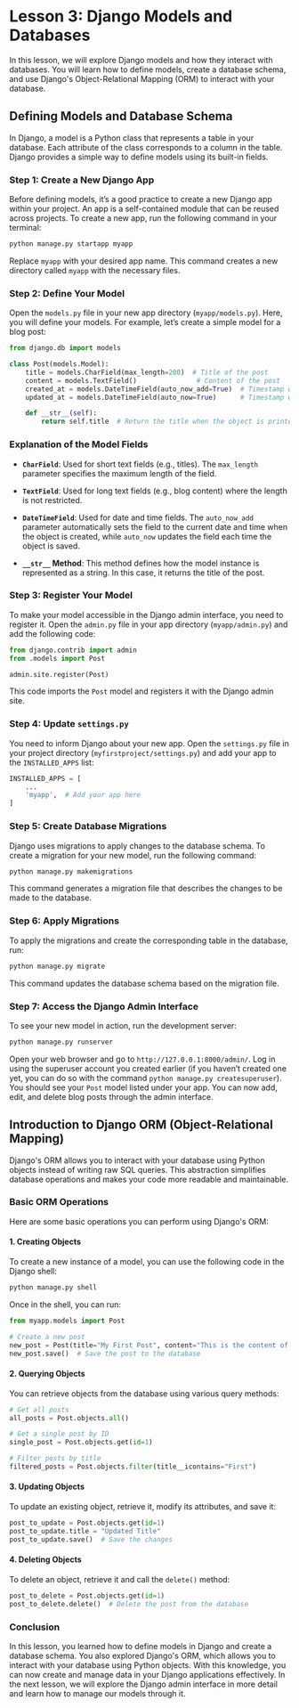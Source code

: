 # Lesson 3: Django Models and Databases

In this lesson, we will explore Django models and how they interact with databases. You will learn how to define models, create a database schema, and use Django's Object-Relational Mapping (ORM) to interact with your database.

## Defining Models and Database Schema

In Django, a model is a Python class that represents a table in your database. Each attribute of the class corresponds to a column in the table. Django provides a simple way to define models using its built-in fields.

### Step 1: Create a New Django App

Before defining models, it’s a good practice to create a new Django app within your project. An app is a self-contained module that can be reused across projects. To create a new app, run the following command in your terminal:

```bash
python manage.py startapp myapp
```

Replace `myapp` with your desired app name. This command creates a new directory called `myapp` with the necessary files.

### Step 2: Define Your Model

Open the `models.py` file in your new app directory (`myapp/models.py`). Here, you will define your models. For example, let’s create a simple model for a blog post:

```python
from django.db import models

class Post(models.Model):
    title = models.CharField(max_length=200)  # Title of the post
    content = models.TextField()               # Content of the post
    created_at = models.DateTimeField(auto_now_add=True)  # Timestamp when the post was created
    updated_at = models.DateTimeField(auto_now=True)      # Timestamp when the post was last updated

    def __str__(self):
        return self.title  # Return the title when the object is printed
```

### Explanation of the Model Fields

- **`CharField`**: Used for short text fields (e.g., titles). The `max_length` parameter specifies the maximum length of the field.

- **`TextField`**: Used for long text fields (e.g., blog content) where the length is not restricted.

- **`DateTimeField`**: Used for date and time fields. The `auto_now_add` parameter automatically sets the field to the current date and time when the object is created, while `auto_now` updates the field each time the object is saved.

- **`__str__` Method**: This method defines how the model instance is represented as a string. In this case, it returns the title of the post.

### Step 3: Register Your Model

To make your model accessible in the Django admin interface, you need to register it. Open the `admin.py` file in your app directory (`myapp/admin.py`) and add the following code:

```python
from django.contrib import admin
from .models import Post

admin.site.register(Post)
```

This code imports the `Post` model and registers it with the Django admin site.

### Step 4: Update `settings.py`

You need to inform Django about your new app. Open the `settings.py` file in your project directory (`myfirstproject/settings.py`) and add your app to the `INSTALLED_APPS` list:

```python
INSTALLED_APPS = [
    ...
    'myapp',  # Add your app here
]
```

### Step 5: Create Database Migrations

Django uses migrations to apply changes to the database schema. To create a migration for your new model, run the following command:

```bash
python manage.py makemigrations
```

This command generates a migration file that describes the changes to be made to the database.

### Step 6: Apply Migrations

To apply the migrations and create the corresponding table in the database, run:

```bash
python manage.py migrate
```

This command updates the database schema based on the migration file.

### Step 7: Access the Django Admin Interface

To see your new model in action, run the development server:

```bash
python manage.py runserver
```

Open your web browser and go to `http://127.0.0.1:8000/admin/`. Log in using the superuser account you created earlier (if you haven’t created one yet, you can do so with the command `python manage.py createsuperuser`). You should see your `Post` model listed under your app. You can now add, edit, and delete blog posts through the admin interface.

## Introduction to Django ORM (Object-Relational Mapping)

Django's ORM allows you to interact with your database using Python objects instead of writing raw SQL queries. This abstraction simplifies database operations and makes your code more readable and maintainable.

### Basic ORM Operations

Here are some basic operations you can perform using Django's ORM:

#### 1. Creating Objects

To create a new instance of a model, you can use the following code in the Django shell:

```bash
python manage.py shell
```

Once in the shell, you can run:

```python
from myapp.models import Post

# Create a new post
new_post = Post(title="My First Post", content="This is the content of my first post.")
new_post.save()  # Save the post to the database
```

#### 2. Querying Objects

You can retrieve objects from the database using various query methods:

```python
# Get all posts
all_posts = Post.objects.all()

# Get a single post by ID
single_post = Post.objects.get(id=1)

# Filter posts by title
filtered_posts = Post.objects.filter(title__icontains="First")
```

#### 3. Updating Objects

To update an existing object, retrieve it, modify its attributes, and save it:

```python
post_to_update = Post.objects.get(id=1)
post_to_update.title = "Updated Title"
post_to_update.save()  # Save the changes
```

#### 4. Deleting Objects

To delete an object, retrieve it and call the `delete()` method:

```python
post_to_delete = Post.objects.get(id=1)
post_to_delete.delete()  # Delete the post from the database
```

### Conclusion

In this lesson, you learned how to define models in Django and create a database schema. You also explored Django's ORM, which allows you to interact with your database using Python objects. With this knowledge, you can now create and manage data in your Django applications effectively. In the next lesson, we will explore the Django admin interface in more detail and learn how to manage our models through it.